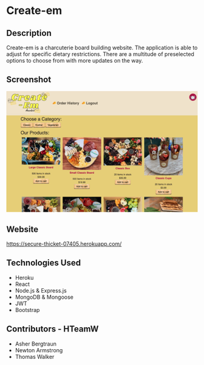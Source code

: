 # Create-em

## Description
Create-em is a charcuterie board building website. The application is able to adjust for specific dietary restrictions. There are a multitude of preselected options to choose from with more updates on the way.

## Screenshot
![Create-em Screenshot](./client/public/images/front-page.png)

## Website
https://secure-thicket-07405.herokuapp.com/


## Technologies Used
- Heroku
- React
- Node.js & Express.js
- MongoDB & Mongoose
- JWT
- Bootstrap

## Contributors - HTeamW
- Asher Bergtraun
- Newton Armstrong
- Thomas Walker
